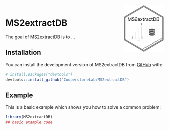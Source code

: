 
<!-- README.md is generated from README.Rmd. Please edit that file -->

<img src="man/figures/MS2extractDB.png" alt="MS2extract logo" align="right" width = "25%" height="25%"/>

# MS2extractDB

<!-- badges: start -->
<!-- badges: end -->

The goal of MS2extractDB is to …

## Installation

You can install the development version of MS2extractDB from
[GitHub](https://github.com/CooperstoneLab/MS2extractDB) with:

``` r
# install.packages("devtools")
devtools::install_github("CooperstoneLab/MS2extractDB")
```

## Example

This is a basic example which shows you how to solve a common problem:

``` r
library(MS2extractDB)
## basic example code
```
